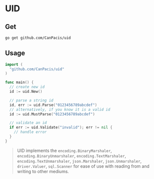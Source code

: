 # UID

## Get

```bash
go get github.com/CanPacis/uid
```

## Usage

```go
import (
  "github.com/CanPacis/uid"
)

func main() {
  // create new id
  id := uid.New()

  // parse a string id
  id, err := uid.Parse("0123456789abcdef")
  // alternatively, if you know it is a valid id
  id := uid.MustParse("0123456789abcdef")

  // validate an id
  if err := uid.Validate("invalid"); err != nil {
    // handle error
  }
}
```

> UID implements the `encoding.BinaryMarshaler`, `encoding.BinaryUnmarshaler`, `encoding.TextMarshaler`, `encoding.TextUnmarshaler`, `json.Marshaler`, `json.Unmarshaler`, `driver.Valuer`, `sql.Scanner` for ease of use with reading from and writing to other mediums.